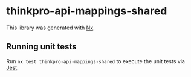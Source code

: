 # thinkpro-api-mappings-shared

This library was generated with [Nx](https://nx.dev).

## Running unit tests

Run `nx test thinkpro-api-mappings-shared` to execute the unit tests via [Jest](https://jestjs.io).
